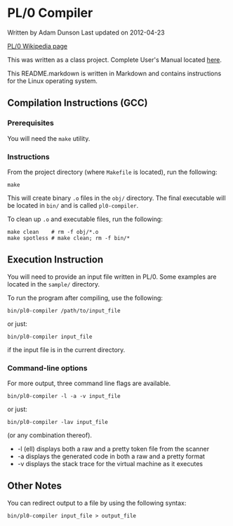 PL/0 Compiler
=============
Written by Adam Dunson
Last updated on 2012-04-23

[PL/0 Wikipedia page](http://en.wikipedia.org/wiki/PL/0)

This was written as a class project. Complete User's Manual located
[here](https://raw.github.com/adamdunson/pl0-compiler/master/doc/PL0%20User%27s%20Manual.pdf).

This README.markdown is written in Markdown and contains instructions for the Linux
operating system.


Compilation Instructions (GCC)
------------------------------
### Prerequisites
You will need the `make` utility.

### Instructions
From the project directory (where `Makefile` is located), run the following:

    make

This will create binary `.o` files in the `obj/` directory. The final
executable will be located in `bin/` and is called `pl0-compiler`.

To clean up `.o` and executable files, run the following:

    make clean    # rm -f obj/*.o
    make spotless # make clean; rm -f bin/*


Execution Instruction
---------------------
You will need to provide an input file written in PL/0. Some examples are
located in the `sample/` directory.

To run the program after compiling, use the following:

    bin/pl0-compiler /path/to/input_file

or just:

    bin/pl0-compiler input_file

if the input file is in the current directory.

### Command-line options
For more output, three command line flags are available.

    bin/pl0-compiler -l -a -v input_file

or just:

    bin/pl0-compiler -lav input_file

(or any combination thereof).

- -l (ell) displays both a raw and a pretty token file from the scanner
- -a displays the generated code in both a raw and a pretty format
- -v displays the stack trace for the virtual machine as it executes


Other Notes
-----------
You can redirect output to a file by using the following syntax:

    bin/pl0-compiler input_file > output_file
